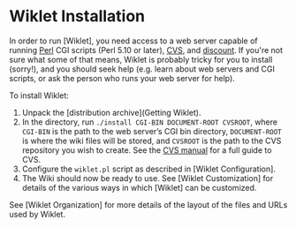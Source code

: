 # Wiklet Installation

In order to run [Wiklet], you need access to a web server capable of running [Perl](https://www.perl.org) CGI scripts (Perl 5.10 or later), [CVS](https://www.nongnu.org/cvs), and [discount](https://www.pell.portland.or.us/~orc/Code/discount/). If you're not sure what some of that means, Wiklet is probably tricky for you to install (sorry!), and you should seek help (e.g. learn about web servers and CGI scripts, or ask the person who runs your web server for help).

To install Wiklet:

1. Unpack the [distribution archive](Getting Wiklet).
2. In the directory, run `./install CGI-BIN DOCUMENT-ROOT CVSROOT`, where `CGI-BIN` is the path to the web server’s CGI bin directory, `DOCUMENT-ROOT` is where the wiki files will be stored, and `CVSROOT` is the path to the CVS repository you wish to create. See the [CVS manual](https://www.gnu.org/software/trans-coord/manual/cvs/) for a full guide to CVS.
3. Configure the `wiklet.pl` script as described in [Wiklet Configuration].
4. The Wiki should now be ready to use. See [Wiklet Customization] for details of the various ways in which [Wiklet] can be customized.

See [Wiklet Organization] for more details of the layout of the files and URLs used by Wiklet.

